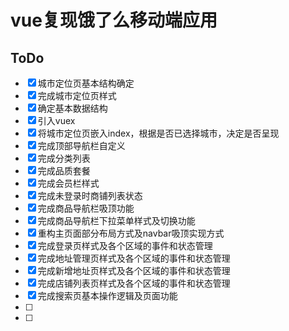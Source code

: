 # vue复现饿了么移动端应用



## ToDo

- [x] 城市定位页基本结构确定
- [x] 完成城市定位页样式
- [x] 确定基本数据结构
- [x] 引入vuex
- [x] 将城市定位页嵌入index，根据是否已选择城市，决定是否呈现
- [x] 完成顶部导航栏自定义
- [x] 完成分类列表
- [x] 完成品质套餐
- [x] 完成会员栏样式
- [x] 完成未登录时商铺列表状态
- [x] 完成商品导航栏吸顶功能
- [x] 完成商品导航栏下拉菜单样式及切换功能
- [x] 重构主页面部分布局方式及navbar吸顶实现方式
- [x] 完成登录页样式及各个区域的事件和状态管理
- [x] 完成地址管理页样式及各个区域的事件和状态管理
- [x] 完成新增地址页样式及各个区域的事件和状态管理
- [x] 完成店铺列表页样式及各个区域的事件和状态管理
- [x] 完成搜索页基本操作逻辑及页面功能
- [ ] 
- [ ] 